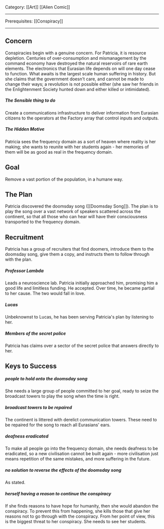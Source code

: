 Category: [[Art]] [[Alien Comic]]
___
Prerequisites: [[Conspiracy]]
___
## Concern
Conspiracies begin with a genuine concern. For Patricia, it is resource depletion. Centuries of over-consumption and mismanagement by the command economy have destroyed the natural reservoirs of rare earth elements. The electronics that Eurasian life depends on will one day cease to function. What awaits is the largest scale human suffering in history. But she claims that the government doesn't care, and cannot be made to change their ways; a revolution is not possible either (she saw her friends in the Enlightenment Society hunted down and either killed or intimidated). 
##### The Sensible thing to do
Create a communications infrastructure to deliver information from Eurasian citizens to the operators at the Factory array that control inputs and outputs. 
##### The Hidden Motive
Patricia sees the frequency domain as a sort of heaven where reality is her making; she wants to reunite with her students again - her memories of them will be as good as real in the frequency domain. 
## Goal
Remove a vast portion of the population, in a humane way. 
## The Plan
Patricia discovered the doomsday song ([[Doomsday Song]]). The plan is to play the song over a vast network of speakers scattered across the continent, so that all those who can hear will have their consciousness transported to the frequency domain. 
## Recruitment
Patricia has a group of recruiters that find doomers, introduce them to the doomsday song, give them a copy, and instructs them to follow through with the plan. 
##### Professor Lambda
Leads a neuroscience lab. Patricia initially approached him, promising him a good life and limitless funding. He accepted. Over time, he became partial to her cause. The two would fall in love. 
##### Lucas 
Unbeknownst to Lucas, he has been serving Patricia's plan by listening to her. 
##### Members of the secret police
Patricia has claims over a sector of the secret police that answers directly to her. 
## Keys to Success
##### people to hold onto the doomsday song
She needs a large group of people committed to her goal, ready to seize the broadcast towers to play the song when the time is right. 
##### broadcast towers to be repaired
The continent is littered with derelict communication towers. These need to be repaired for the song to reach all Eurasians' ears. 
##### deafness eradicated
To make all people go into the frequency domain, she needs deafness to be eradicated, so a new civilisation cannot be built again - more civilisation just means repetition of the same mistakes, and more suffering in the future. 
##### no solution to reverse the effects of the doomsday song
As stated. 
##### herself having a reason to continue the conspiracy
If she finds reasons to have hope for humanity, then she would abandon the conspiracy. To prevent this from happening, she kills those that give her reasons not to go through with the conspiracy. From her point of view, this is the biggest threat to her conspiracy. She needs to see her students. 